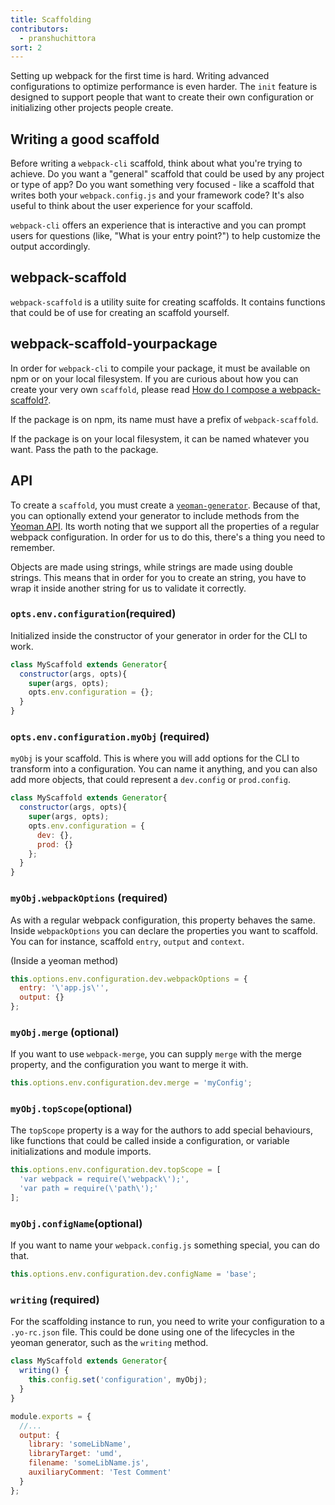 ```yaml
---
title: Scaffolding
contributors:
  - pranshuchittora
sort: 2
---
```


Setting up webpack for the first time is hard. Writing advanced configurations to optimize performance is even harder. The `init` feature is designed to support people that want to create their own configuration or initializing other projects people create.

## Writing a good scaffold

Before writing a `webpack-cli` scaffold, think about what you're trying to achieve. Do you want a "general" scaffold that could be used by any project or type of app? Do you want something very focused - like a scaffold that writes both your `webpack.config.js` and your framework code? It's also useful to think about the user experience for your scaffold.

`webpack-cli` offers an experience that is interactive and you can prompt users for questions (like, "What is your entry point?") to help customize the output accordingly.

## webpack-scaffold

`webpack-scaffold` is a utility suite for creating scaffolds. It contains functions that could be of use for creating an scaffold yourself.

## webpack-scaffold-yourpackage

In order for `webpack-cli` to compile your package, it must be available on npm or on your local filesystem. If you are curious about how you can create your very own `scaffold`, please read [How do I compose a
webpack-scaffold?](https://github.com/evenstensberg/webpack-scaffold-demo).

If the package is on npm, its name must have a prefix of `webpack-scaffold`.

If the package is on your local filesystem, it can be named whatever you want. Pass the path to the package.

## API

To create a `scaffold`, you must create a [`yeoman-generator`](http://yeoman.io/authoring/). Because of that, you can optionally extend your generator to include methods from the [Yeoman API](http://yeoman.io/learning/). Its worth noting that we support all the properties of a regular webpack configuration. In order for us to do this, there's a thing you need to remember.

Objects are made using strings, while strings are made using double strings. This means that in order for you to create an string, you have to wrap it inside another string for us to validate it correctly.


### `opts.env.configuration`(required)

Initialized inside the constructor of your generator in order for the CLI to work.

```js
class MyScaffold extends Generator{
  constructor(args, opts){
    super(args, opts);
    opts.env.configuration = {};
  }
}
```

### `opts.env.configuration.myObj` (required)

`myObj` is your scaffold. This is where you will add options for the CLI to transform into a configuration. You can name it anything, and you can also add more objects, that could represent a `dev.config` or `prod.config`.

```javascript
class MyScaffold extends Generator{
  constructor(args, opts){
    super(args, opts);
    opts.env.configuration = {
      dev: {},
      prod: {}
    };
  }
}
```

### `myObj.webpackOptions` (required)

As with a regular webpack configuration, this property behaves the same. Inside `webpackOptions` you can declare the properties you want to scaffold. You can for instance, scaffold `entry`, `output` and `context`.

(Inside a yeoman method)

```javascript
this.options.env.configuration.dev.webpackOptions = {
  entry: '\'app.js\'',
  output: {}
};
```

### `myObj.merge` (optional)

If you want to use `webpack-merge`, you can supply `merge` with the merge property, and the configuration you want to merge it with. 

```javascript
this.options.env.configuration.dev.merge = 'myConfig';
```

### `myObj.topScope`(optional)

The `topScope` property is a way for the authors to add special behaviours, like functions that could be called inside a configuration, or variable initializations and module imports. 

```javascript
this.options.env.configuration.dev.topScope = [
  'var webpack = require(\'webpack\');',
  'var path = require(\'path\');'
];
```

### `myObj.configName`(optional)

If you want to name your `webpack.config.js` something special, you can do that.

```javascript
this.options.env.configuration.dev.configName = 'base';
```

### `writing` (required)

For the scaffolding instance to run, you need to write your configuration to a `.yo-rc.json` file. This could be done using one of the lifecycles in the yeoman generator, such as the `writing` method.

```javascript
class MyScaffold extends Generator{
  writing() {
    this.config.set('configuration', myObj);
  }
}
```


```javascript
module.exports = {
  //...
  output: {
    library: 'someLibName',
    libraryTarget: 'umd',
    filename: 'someLibName.js',
    auxiliaryComment: 'Test Comment'
  }
};
```